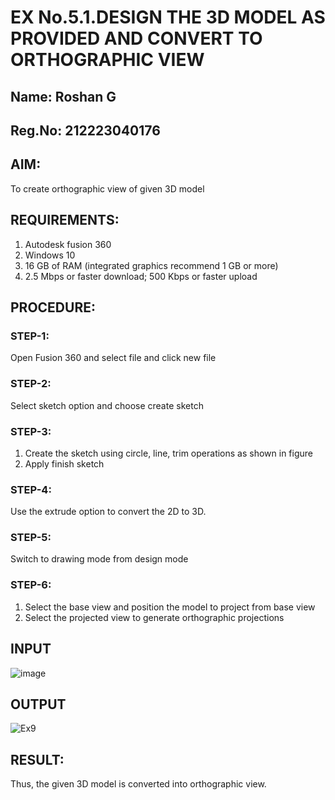# EX No.5.1.DESIGN THE 3D MODEL AS PROVIDED AND CONVERT TO ORTHOGRAPHIC VIEW
## Name: Roshan G
## Reg.No: 212223040176

## AIM: 
To create orthographic view of given 3D model

## REQUIREMENTS: 
1. Autodesk fusion 360
2. Windows 10
3. 16 GB of RAM (integrated graphics recommend 1 GB or more)
4. 2.5 Mbps or faster download; 500 Kbps or faster upload 

## PROCEDURE:

### STEP-1:
Open Fusion 360 and select file and click new file

### STEP-2:
Select sketch option and choose create sketch

### STEP-3: 
1. Create the sketch using circle, line, trim operations as shown in figure
2. Apply finish sketch 

### STEP-4:
 Use the extrude option to convert the 2D to 3D.

### STEP-5:
Switch to drawing mode from design mode 
          
### STEP-6:
1. Select the base view and position the model to project from base view 
2. Select the projected view to generate orthographic projections

## INPUT
![image](https://user-images.githubusercontent.com/113594316/199408705-ed302b2a-90c3-41c0-9cc4-791a93366e2a.png)

## OUTPUT
![Ex9](https://github.com/Roshan18git/EX-No.5.1.-DESIGN-THE-3D-MODEL-AS-PROVIDED-AND-CONVERT-TO-ORTHOGRAPHIC-VIEW/assets/166060107/be0174d5-2ffb-4c8c-b03e-c839b2c9a672)


## RESULT:
Thus, the given 3D model is converted into orthographic view.


